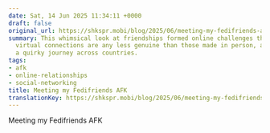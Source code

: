 ```yaml
---
date: Sat, 14 Jun 2025 11:34:11 +0000
draft: false
original_url: https://shkspr.mobi/blog/2025/06/meeting-my-fedifriends-afk/
summary: This whimsical look at friendships formed online challenges the notion that
  virtual connections are any less genuine than those made in person, all while navigating
  a quirky journey across countries.
tags:
- afk
- online-relationships
- social-networking
title: Meeting my Fedifriends AFK
translationKey: https://shkspr.mobi/blog/2025/06/meeting-my-fedifriends-afk/
---
```


Meeting my Fedifriends AFK